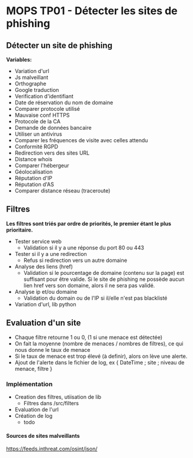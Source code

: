 # MOPS TP01 - Détecter les sites de phishing 
## Détecter un site de phishing
**Variables:**
- Variation d'url
- Js malveillant
- Orthographe
- Google traduction
- Verification d'identifiant
- Date de réservation du nom de domaine
- Comparer protocole utilisé
- Mauvaise conf HTTPS
- Protocole de la CA
- Demande de données bancaire
- Utiliser un antivirus
- Comparer les fréquences de visite avec celles attendu
- Conformité RGPD
- Redirection vers des sites URL
- Distance whois
- Comparer l'hébergeur
- Géolocalisation
- Réputation d'IP
- Réputation d'AS
- Comparer distance réseau (traceroute)


## Filtres
**Les filtres sont triés par ordre de priorités, le premier étant le plus prioritaire.**
- Tester service web
  - Validation si il y a une réponse du port 80 ou 443
- Tester si il y a une redirection
  -  Refus si redirection vers un autre domaine
- Analyse des liens (href)
  - Validation si le pourcentage de domaine (contenu sur la page) est suffisant pour être valide. Si le site de phishing ne possède aucun lien href vers son domaine, alors il ne sera pas validé.
- Analyse ip et/ou domaine
  - Validation du domain ou de l'IP si il/elle n'est pas blacklisté
- Variation d'url, lib python

## Evaluation d'un site
- Chaque filtre retourne 1 ou 0, (1 si une menace est détectée)
- On fait la moyenne (nombre de menaces / nombres de filtres), ce qui nous donne le taux de menace
- Si le taux de menace est trop élevé (à definir), alors on lève une alerte.
- Ajout de l'alerte dans le fichier de log, ex { DateTime ; site ; niveau de menace, filtre }

### Implémentation
- Creation des filtres, utiisation de lib
    - Filtres dans /src/filters
- Evaluation de l'url
- Création de log
    - todo


#### Sources de sites malveillants
https://feeds.inthreat.com/osint/json/
